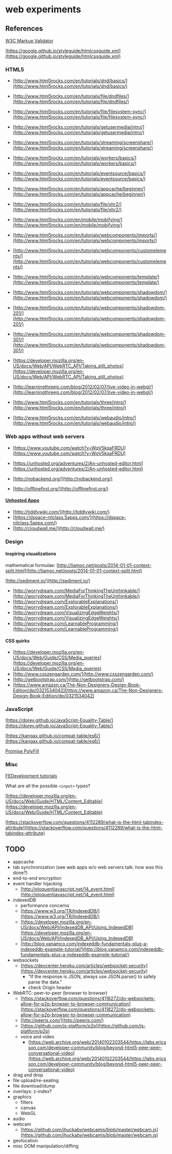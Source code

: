 # web experiments

## References

[W3C Markup Validator](https://validator.w3.org/)

[https://google.github.io/styleguide/htmlcssguide.xml](https://google.github.io/styleguide/htmlcssguide.xml)

### HTML5

* [http://www.html5rocks.com/en/tutorials/dnd/basics/](http://www.html5rocks.com/en/tutorials/dnd/basics/)
* [http://www.html5rocks.com/en/tutorials/file/dndfiles/](http://www.html5rocks.com/en/tutorials/file/dndfiles/)
* [http://www.html5rocks.com/en/tutorials/file/filesystem-sync/](http://www.html5rocks.com/en/tutorials/file/filesystem-sync/)

* [http://www.html5rocks.com/en/tutorials/getusermedia/intro/](http://www.html5rocks.com/en/tutorials/getusermedia/intro/)
* [http://www.html5rocks.com/en/tutorials/streaming/screenshare/](http://www.html5rocks.com/en/tutorials/streaming/screenshare/)

* [http://www.html5rocks.com/en/tutorials/workers/basics/](http://www.html5rocks.com/en/tutorials/workers/basics/)
* [http://www.html5rocks.com/en/tutorials/eventsource/basics/](http://www.html5rocks.com/en/tutorials/eventsource/basics/)
* [http://www.html5rocks.com/en/tutorials/appcache/beginner/](http://www.html5rocks.com/en/tutorials/appcache/beginner/)
* [http://www.html5rocks.com/en/tutorials/file/xhr2/](http://www.html5rocks.com/en/tutorials/file/xhr2/)

* [http://www.html5rocks.com/en/mobile/mobifying/](http://www.html5rocks.com/en/mobile/mobifying/)
* [http://www.html5rocks.com/en/tutorials/webcomponents/imports/](http://www.html5rocks.com/en/tutorials/webcomponents/imports/)
* [http://www.html5rocks.com/en/tutorials/webcomponents/customelements/](http://www.html5rocks.com/en/tutorials/webcomponents/customelements/)
* [http://www.html5rocks.com/en/tutorials/webcomponents/template/](http://www.html5rocks.com/en/tutorials/webcomponents/template/)

* [http://www.html5rocks.com/en/tutorials/webcomponents/shadowdom/](http://www.html5rocks.com/en/tutorials/webcomponents/shadowdom/)
* [http://www.html5rocks.com/en/tutorials/webcomponents/shadowdom-201/](http://www.html5rocks.com/en/tutorials/webcomponents/shadowdom-201/)
* [http://www.html5rocks.com/en/tutorials/webcomponents/shadowdom-301/](http://www.html5rocks.com/en/tutorials/webcomponents/shadowdom-301/)

* [https://developer.mozilla.org/en-US/docs/Web/API/WebRTC_API/Taking_still_photos](https://developer.mozilla.org/en-US/docs/Web/API/WebRTC_API/Taking_still_photos)
* [http://learningthreejs.com/blog/2012/02/07/live-video-in-webgl/](http://learningthreejs.com/blog/2012/02/07/live-video-in-webgl/)
* [http://www.html5rocks.com/en/tutorials/three/intro/](http://www.html5rocks.com/en/tutorials/three/intro/)
* [http://www.html5rocks.com/en/tutorials/webaudio/intro/](http://www.html5rocks.com/en/tutorials/webaudio/intro/)

### Web apps without web servers

* [https://www.youtube.com/watch?v=WqV5kqaFRDU](https://www.youtube.com/watch?v=WqV5kqaFRDU)

* [https://unhosted.org/adventures/2/An-unhosted-editor.html](https://unhosted.org/adventures/2/An-unhosted-editor.html)
* [http://nobackend.org/](http://nobackend.org/)
* [http://offlinefirst.org/](http://offlinefirst.org/)

#### [Unhosted Apps](https://unhosted.org/apps/)

* [http://tiddlywiki.com/](http://tiddlywiki.com/)
* [https://dspace-nilclass.5apps.com/](https://dspace-nilclass.5apps.com/)
* [http://cloudwall.me/](http://cloudwall.me/)

### Design

#### Inspiring visualizations

mathematical formulae: [http://liamoc.net/posts/2014-01-01-context-split.html](http://liamoc.net/posts/2014-01-01-context-split.html)

[http://sediment.io/](http://sediment.io/)

* [http://worrydream.com/MediaForThinkingTheUnthinkable/](http://worrydream.com/MediaForThinkingTheUnthinkable/)
* [http://worrydream.com/ExplorableExplanations/](http://worrydream.com/ExplorableExplanations/)
* [http://worrydream.com/VisualizingEdgeWeights/](http://worrydream.com/VisualizingEdgeWeights/)
* [http://worrydream.com/LearnableProgramming/](http://worrydream.com/LearnableProgramming/)

#### CSS quirks

* [https://developer.mozilla.org/en-US/docs/Web/Guide/CSS/Media_queries](https://developer.mozilla.org/en-US/docs/Web/Guide/CSS/Media_queries)
* [http://www.csszengarden.com/](http://www.csszengarden.com/)
* [http://getbootstrap.com/](http://getbootstrap.com/)
* [https://www.amazon.ca/The-Non-Designers-Design-Book-Edition/dp/0321534042](https://www.amazon.ca/The-Non-Designers-Design-Book-Edition/dp/0321534042)

### JavaScript

[https://dorey.github.io/JavaScript-Equality-Table/](https://dorey.github.io/JavaScript-Equality-Table/)

[https://kangax.github.io/compat-table/es6/](https://kangax.github.io/compat-table/es6/)

[Promise PolyFill](https://www.promisejs.org/)

### Misc

[FEDevelopment tutorials](https://www.youtube.com/channel/UCGm4F5WYB4Y9tFwUHAsR44A)

What are all the possible `<input>` types?

[https://developer.mozilla.org/en-US/docs/Web/Guide/HTML/Content_Editable](https://developer.mozilla.org/en-US/docs/Web/Guide/HTML/Content_Editable)

[https://stackoverflow.com/questions/4112289/what-is-the-html-tabindex-attribute](https://stackoverflow.com/questions/4112289/what-is-the-html-tabindex-attribute)

## TODO

* appcache
* tab synchronization (see web apps w/o web servers talk: how was this done?)
* end-to-end encryption
* event handler hijacking
    * [http://eloquentjavascript.net/14_event.html](http://eloquentjavascript.net/14_event.html)
* indexedDB
    * performance concerns
    * [https://www.w3.org/TR/IndexedDB/](https://www.w3.org/TR/IndexedDB/)
    * [https://developer.mozilla.org/en-US/docs/Web/API/IndexedDB_API/Using_IndexedDB](https://developer.mozilla.org/en-US/docs/Web/API/IndexedDB_API/Using_IndexedDB)
    * [http://blog.vanamco.com/indexeddb-fundamentals-plus-a-indexeddb-example-tutorial/](http://blog.vanamco.com/indexeddb-fundamentals-plus-a-indexeddb-example-tutorial/)
* websockets
    * [https://devcenter.heroku.com/articles/websocket-security](https://devcenter.heroku.com/articles/websocket-security)
        * "If the response is JSON, always use JSON.parse() to safely parse the data."
        * check Origin header
* WebRTC: peer-to-peer (browser to browser)
    * [https://stackoverflow.com/questions/4118272/do-websockets-allow-for-p2p-browser-to-browser-communication](https://stackoverflow.com/questions/4118272/do-websockets-allow-for-p2p-browser-to-browser-communication)
    * [http://peerjs.com/](http://peerjs.com/)
    * [https://github.com/js-platform/p2p](https://github.com/js-platform/p2p)
    * voice and video
        * [https://web.archive.org/web/20140102203544/https://labs.ericsson.com/developer-community/blog/beyond-html5-peer-peer-conversational-video](https://web.archive.org/web/20140102203544/https://labs.ericsson.com/developer-community/blog/beyond-html5-peer-peer-conversational-video)
* drag and drop
* file upload/re-seating
* file download/dump
* overlays: z-index?
* graphics
    * filters
    * canvas
    * WebGL
* audio
* webcam
    * [https://github.com/jhuckaby/webcamjs/blob/master/webcam.js](https://github.com/jhuckaby/webcamjs/blob/master/webcam.js)
* geolocation
* misc DOM manipulation/diffing
